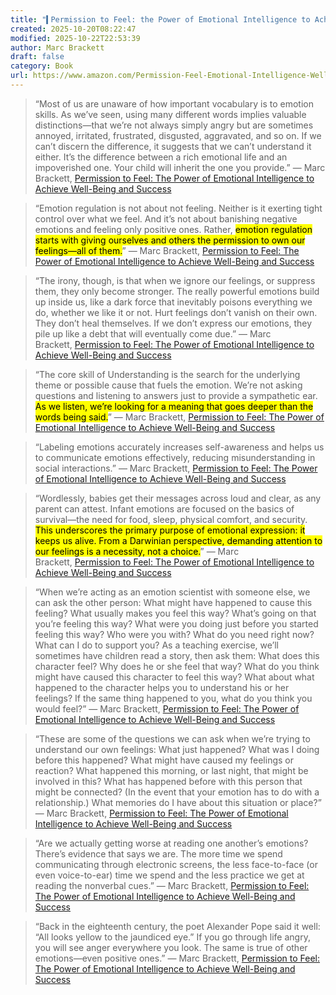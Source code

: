 ```yaml
---
title: "▍Permission to Feel: the Power of Emotional Intelligence to Achieve Well-Being and Success"
created: 2025-10-20T08:22:47
modified: 2025-10-22T22:53:39
author: Marc Brackett
draft: false
category: Book
url: https://www.amazon.com/Permission-Feel-Emotional-Intelligence-Well-Being/dp/1250212839
---
```


> “Most of us are unaware of how important vocabulary is to emotion skills. As we’ve seen, using many different words implies valuable distinctions—that we’re not always simply angry but are sometimes annoyed, irritated, frustrated, disgusted, aggravated, and so on. If we can’t discern the difference, it suggests that we can’t understand it either. It’s the difference between a rich emotional life and an impoverished one. Your child will inherit the one you provide.” ― Marc Brackett, [Permission to Feel: The Power of Emotional Intelligence to Achieve Well-Being and Success](https://www.goodreads.com/work/quotes/68114068)

> “Emotion regulation is not about not feeling. Neither is it exerting tight control over what we feel. And it’s not about banishing negative emotions and feeling only positive ones. Rather, <mark>emotion regulation starts with giving ourselves and others the permission to own our feelings—all of them.</mark>” ― Marc Brackett, [Permission to Feel: The Power of Emotional Intelligence to Achieve Well-Being and Success](https://www.goodreads.com/work/quotes/68114068)

> “The irony, though, is that when we ignore our feelings, or suppress them, they only become stronger. The really powerful emotions build up inside us, like a dark force that inevitably poisons everything we do, whether we like it or not. Hurt feelings don’t vanish on their own. They don’t heal themselves. If we don’t express our emotions, they pile up like a debt that will eventually come due.” ― Marc Brackett, [Permission to Feel: The Power of Emotional Intelligence to Achieve Well-Being and Success](https://www.goodreads.com/work/quotes/68114068)

> “The core skill of Understanding is the search for the underlying theme or possible cause that fuels the emotion. We’re not asking questions and listening to answers just to provide a sympathetic ear. <mark>As we listen, we’re looking for a meaning that goes deeper than the words being said.</mark>” ― Marc Brackett, [Permission to Feel: The Power of Emotional Intelligence to Achieve Well-Being and Success](https://www.goodreads.com/work/quotes/68114068)

> “Labeling emotions accurately increases self-awareness and helps us to communicate emotions effectively, reducing misunderstanding in social interactions.” ― Marc Brackett, [Permission to Feel: The Power of Emotional Intelligence to Achieve Well-Being and Success](https://www.goodreads.com/work/quotes/68114068)

> “Wordlessly, babies get their messages across loud and clear, as any parent can attest. Infant emotions are focused on the basics of survival—the need for food, sleep, physical comfort, and security. <mark>This underscores the primary purpose of emotional expression: it keeps us alive. From a Darwinian perspective, demanding attention to our feelings is a necessity, not a choice.</mark>” ― Marc Brackett, [Permission to Feel: The Power of Emotional Intelligence to Achieve Well-Being and Success](https://www.goodreads.com/work/quotes/68114068)

> “When we’re acting as an emotion scientist with someone else, we can ask the other person: What might have happened to cause this feeling? What usually makes you feel this way? What’s going on that you’re feeling this way? What were you doing just before you started feeling this way? Who were you with? What do you need right now? What can I do to support you? As a teaching exercise, we’ll sometimes have children read a story, then ask them: What does this character feel? Why does he or she feel that way? What do you think might have caused this character to feel this way? What about what happened to the character helps you to understand his or her feelings? If the same thing happened to you, what do you think you would feel?” ― Marc Brackett, [Permission to Feel: The Power of Emotional Intelligence to Achieve Well-Being and Success](https://www.goodreads.com/work/quotes/68114068)

> “These are some of the questions we can ask when we’re trying to understand our own feelings: What just happened? What was I doing before this happened? What might have caused my feelings or reaction? What happened this morning, or last night, that might be involved in this? What has happened before with this person that might be connected? (In the event that your emotion has to do with a relationship.) What memories do I have about this situation or place?” ― Marc Brackett, [Permission to Feel: The Power of Emotional Intelligence to Achieve Well-Being and Success](https://www.goodreads.com/work/quotes/68114068)

> “Are we actually getting worse at reading one another’s emotions? There’s evidence that says we are. The more time we spend communicating through electronic screens, the less face-to-face (or even voice-to-ear) time we spend and the less practice we get at reading the nonverbal cues.” ― Marc Brackett, [Permission to Feel: The Power of Emotional Intelligence to Achieve Well-Being and Success](https://www.goodreads.com/work/quotes/68114068)

> “Back in the eighteenth century, the poet Alexander Pope said it well: “All looks yellow to the jaundiced eye.” If you go through life angry, you will see anger everywhere you look. The same is true of other emotions—even positive ones.” ― Marc Brackett, [Permission to Feel: The Power of Emotional Intelligence to Achieve Well-Being and Success](https://www.goodreads.com/work/quotes/68114068)
